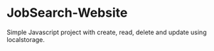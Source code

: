 # JobSearch-Website
Simple Javascript project with create, read, delete and update using localstorage.
